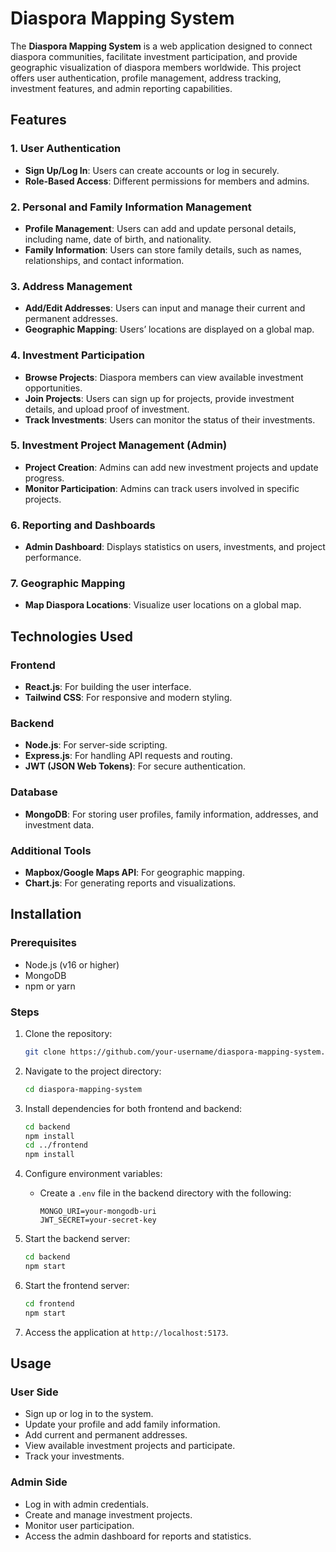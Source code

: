 # Diaspora Mapping System

The **Diaspora Mapping System** is a web application designed to connect diaspora communities, facilitate investment participation, and provide geographic visualization of diaspora members worldwide. This project offers user authentication, profile management, address tracking, investment features, and admin reporting capabilities.

## Features

### 1. User Authentication

- **Sign Up/Log In**: Users can create accounts or log in securely.
- **Role-Based Access**: Different permissions for members and admins.

### 2. Personal and Family Information Management

- **Profile Management**: Users can add and update personal details, including name, date of birth, and nationality.
- **Family Information**: Users can store family details, such as names, relationships, and contact information.

### 3. Address Management

- **Add/Edit Addresses**: Users can input and manage their current and permanent addresses.
- **Geographic Mapping**: Users’ locations are displayed on a global map.

### 4. Investment Participation

- **Browse Projects**: Diaspora members can view available investment opportunities.
- **Join Projects**: Users can sign up for projects, provide investment details, and upload proof of investment.
- **Track Investments**: Users can monitor the status of their investments.

### 5. Investment Project Management (Admin)

- **Project Creation**: Admins can add new investment projects and update progress.
- **Monitor Participation**: Admins can track users involved in specific projects.

### 6. Reporting and Dashboards

- **Admin Dashboard**: Displays statistics on users, investments, and project performance.

### 7. Geographic Mapping

- **Map Diaspora Locations**: Visualize user locations on a global map.

## Technologies Used

### Frontend

- **React.js**: For building the user interface.
- **Tailwind CSS**: For responsive and modern styling.

### Backend

- **Node.js**: For server-side scripting.
- **Express.js**: For handling API requests and routing.
- **JWT (JSON Web Tokens)**: For secure authentication.

### Database

- **MongoDB**: For storing user profiles, family information, addresses, and investment data.

### Additional Tools

- **Mapbox/Google Maps API**: For geographic mapping.
- **Chart.js**: For generating reports and visualizations.

## Installation

### Prerequisites

- Node.js (v16 or higher)
- MongoDB
- npm or yarn

### Steps

1. Clone the repository:

   ```bash
   git clone https://github.com/your-username/diaspora-mapping-system.git
   ```

2. Navigate to the project directory:

   ```bash
   cd diaspora-mapping-system
   ```

3. Install dependencies for both frontend and backend:

   ```bash
   cd backend
   npm install
   cd ../frontend
   npm install
   ```

4. Configure environment variables:

   - Create a `.env` file in the backend directory with the following:
     ```env
     MONGO_URI=your-mongodb-uri
     JWT_SECRET=your-secret-key
     ```

5. Start the backend server:

   ```bash
   cd backend
   npm start
   ```

6. Start the frontend server:

   ```bash
   cd frontend
   npm start
   ```

7. Access the application at `http://localhost:5173`.

## Usage

### User Side

- Sign up or log in to the system.
- Update your profile and add family information.
- Add current and permanent addresses.
- View available investment projects and participate.
- Track your investments.

### Admin Side

- Log in with admin credentials.
- Create and manage investment projects.
- Monitor user participation.
- Access the admin dashboard for reports and statistics.

